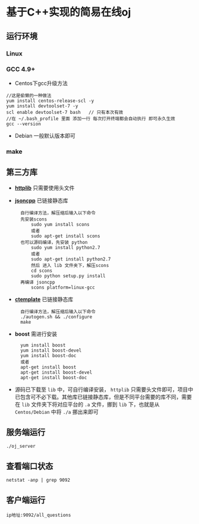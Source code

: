 # **基于C++实现的简易在线oj**
## **运行环境**
### Linux
### GCC 4.9+
- Centos下gcc升级方法
```
//这是偷懒的一种做法
yum install centos-release-scl -y
yum install devtoolset-7 -y
scl enable devtoolset-7 bash   // 只有本次有效 
//在 ~/.bash_profile 里面 添加一行 每次打开终端都会自动执行 即可永久生效
gcc --version
```
- Debian 一般默认版本即可
### make

## **第三方库**
- [**httplib**](https://github.com/yhirose/cpp-httplib) 只需要使用头文件
- [**jsoncpp**](https://github.com/open-source-parsers/jsoncpp) 已链接静态库

        自行编译方法，解压缩后输入以下命令
        先安装scons
            sudo yum install scons
            或者
            sudo apt-get install scons
        也可以源码编译，先安装 python
            sudo yum install python2.7
            或者
            sudo apt-get install python2.7
            然后 进入 lib 文件夹下，解压scons
            cd scons
            sudo python setup.py install
        再编译 jsoncpp
            scons platform=linux-gcc

- [**ctemplate**](https://github.com/olafvdspek/ctemplate) 已链接静态库

        自行编译方法，解压缩后输入以下命令
        ./autogen.sh && ./configure
        make

- **boost** 需进行安装

        yum install boost
        yum install boost-devel
        yum install boost-doc
        或者
        apt-get install boost
        apt-get install boost-devel
        apt-get install boost-doc

- 源码已下载至 `lib` 中，可自行编译安装， `httplib` 只需要头文件即可，项目中已包含可不必下载。其他库已链接静态库，但是不同平台需要的库不同，需要在 `lib` 文件夹下将对应平台的 `.a` 文件，挪到 `lib` 下，也就是从 `Centos/Debian` 中将 `./a` 挪出来即可

## **服务端运行**
   `./oj_server`
## **查看端口状态**
   `netstat -anp | grep 9092`
## **客户端运行**
   `ip地址:9092/all_questions`
